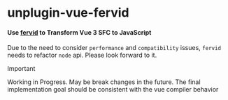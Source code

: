 # unplugin-vue-fervid

#### Use [fervid](https://github.com/phoenix-ru/fervid) to Transform Vue 3 SFC to JavaScript

Due to the need to consider `performance` and `compatibility` issues, `fervid` needs to refactor `node` api. Please look forward to it.

> [!IMPORTANT]
> Working in Progress.  May be break changes in the future. The final implementation goal should be consistent with the vue compiler behavior
